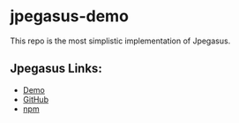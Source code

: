 # jpegasus-demo
This repo is the most simplistic implementation of Jpegasus.

## Jpegasus Links:
* [Demo](https://tonybrobston.github.io/jpegasus-demo)
* [GitHub](https://github.com/TonyBrobston/jpegasus)
* [npm](https://www.npmjs.com/package/jpegasus)
